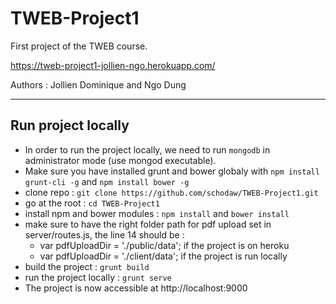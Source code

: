 TWEB-Project1
=============

First project of the TWEB course.

https://tweb-project1-jollien-ngo.herokuapp.com/

Authors : Jollien Dominique and Ngo Dung

---

Run project locally
----
- In order to run the project locally, we need to run `mongodb` in administrator mode (use mongod executable).
- Make sure you have installed grunt and bower globaly with `npm install grunt-cli -g` and `npm install bower -g`
- clone repo : `git clone https://github.com/schodaw/TWEB-Project1.git`
- go at the root : `cd TWEB-Project1`
- install npm and bower modules : `npm install` and `bower install`
- make sure to have the right folder path for pdf upload set in server/routes.js, the line 14 should be :
  - var pdfUploadDir = './public/data'; if the project is on heroku
  - var pdfUploadDir = './client/data'; if the project is run locally
- build the project : `grunt build`
- run the project locally : `grunt serve`
- The project is now accessible at http://localhost:9000

